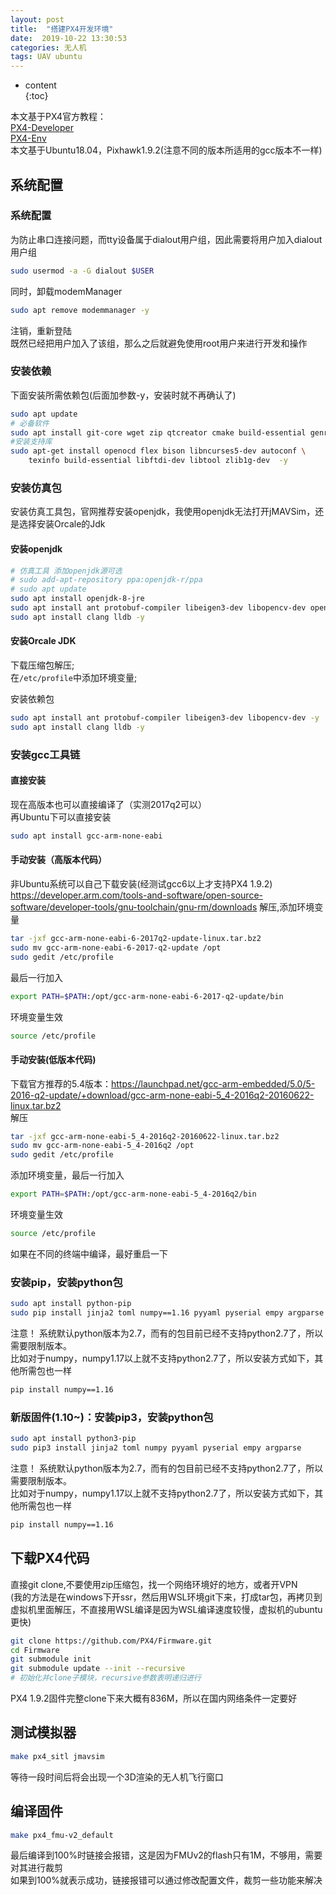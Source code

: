 ```yaml
---  
layout: post  
title:  "搭建PX4开发环境"  
date:  2019-10-22 13:30:53  
categories: 无人机 
tags: UAV ubuntu  
---  
```


* content  
{:toc}  

本文基于PX4官方教程：  
[PX4-Developer](https://dev.px4.io/master/zh/index.html)  
[PX4-Env](http://dev.px4.io/v1.9.0/zh/setup/dev_env_linux.html)  
本文基于Ubuntu18.04，Pixhawk1.9.2(注意不同的版本所适用的gcc版本不一样)  

## 系统配置  

### 系统配置  
为防止串口连接问题，而tty设备属于dialout用户组，因此需要将用户加入dialout用户组  
``` bash 
sudo usermod -a -G dialout $USER  
```  
同时，卸载modemManager  
```bash
sudo apt remove modemmanager -y
```
注销，重新登陆  
既然已经把用户加入了该组，那么之后就避免使用root用户来进行开发和操作  

### 安装依赖  
下面安装所需依赖包(后面加参数-y，安装时就不再确认了)  
``` bash 
sudo apt update  
# 必备软件  
sudo apt install git-core wget zip qtcreator cmake build-essential genromfs -y  
#安装支持库  
sudo apt-get install openocd flex bison libncurses5-dev autoconf \  
    texinfo build-essential libftdi-dev libtool zlib1g-dev  -y  
```  

### 安装仿真包  
安装仿真工具包，官网推荐安装openjdk，我使用openjdk无法打开jMAVSim，还是选择安装Orcale的Jdk  
#### 安装openjdk  
```bash  
# 仿真工具 添加openjdk源可选  
# sudo add-apt-repository ppa:openjdk-r/ppa  
# sudo apt update  
sudo apt install openjdk-8-jre  
sudo apt install ant protobuf-compiler libeigen3-dev libopencv-dev openjdk-8-jdk openjdk-8-jre -y  
sudo apt install clang lldb -y  
```  
#### 安装Orcale JDK  
下载压缩包解压;  
在```/etc/profile```中添加环境变量;  

安装依赖包  
```  bash
sudo apt install ant protobuf-compiler libeigen3-dev libopencv-dev -y  
sudo apt install clang lldb -y  
```  

### 安装gcc工具链  
#### 直接安装  
现在高版本也可以直接编译了（实测2017q2可以）  
再Ubuntu下可以直接安装  
``` bash 
sudo apt install gcc-arm-none-eabi  
```  
#### 手动安装（高版本代码）
非Ubuntu系统可以自己下载安装(经测试gcc6以上才支持PX4 1.9.2)  
https://developer.arm.com/tools-and-software/open-source-software/developer-tools/gnu-toolchain/gnu-rm/downloads
解压,添加环境变量  
``` bash 
tar -jxf gcc-arm-none-eabi-6-2017q2-update-linux.tar.bz2  
sudo mv gcc-arm-none-eabi-6-2017-q2-update /opt  
sudo gedit /etc/profile  
```  
最后一行加入  
``` bash 
export PATH=$PATH:/opt/gcc-arm-none-eabi-6-2017-q2-update/bin  
```  
环境变量生效  
``` bash 
source /etc/profile  
```  

#### 手动安装(低版本代码)  
下载官方推荐的5.4版本：https://launchpad.net/gcc-arm-embedded/5.0/5-2016-q2-update/+download/gcc-arm-none-eabi-5_4-2016q2-20160622-linux.tar.bz2  
解压
``` bash 
tar -jxf gcc-arm-none-eabi-5_4-2016q2-20160622-linux.tar.bz2  
sudo mv gcc-arm-none-eabi-5_4-2016q2 /opt  
sudo gedit /etc/profile  
```  
添加环境变量，最后一行加入  
``` bash 
export PATH=$PATH:/opt/gcc-arm-none-eabi-5_4-2016q2/bin  
```  
环境变量生效  
``` bash 
source /etc/profile  
```  
如果在不同的终端中编译，最好重启一下  

### 安装pip，安装python包  
``` bash 
sudo apt install python-pip  
sudo pip install jinja2 toml numpy==1.16 pyyaml pyserial empy argparse  
```  
注意！ 系统默认python版本为2.7，而有的包目前已经不支持python2.7了，所以需要限制版本。  
比如对于numpy，numpy1.17以上就不支持python2.7了，所以安装方式如下，其他所需包也一样  
``` bash 
pip install numpy==1.16  
```  

### 新版固件(1.10~)：安装pip3，安装python包  
``` bash 
sudo apt install python3-pip  
sudo pip3 install jinja2 toml numpy pyyaml pyserial empy argparse  
```  
注意！ 系统默认python版本为2.7，而有的包目前已经不支持python2.7了，所以需要限制版本。  
比如对于numpy，numpy1.17以上就不支持python2.7了，所以安装方式如下，其他所需包也一样  
``` bash 
pip install numpy==1.16  
```  

## 下载PX4代码  
直接git clone,不要使用zip压缩包，找一个网络环境好的地方，或者开VPN  
(我的方法是在windows下开ssr，然后用WSL环境git下来，打成tar包，再拷贝到虚拟机里面解压，不直接用WSL编译是因为WSL编译速度较慢，虚拟机的ubuntu更快)  
``` bash 
git clone https://github.com/PX4/Firmware.git  
cd Firmware  
git submodule init  
git submodule update --init --recursive  
# 初始化并clone子模块，recursive参数表明递归进行  
```  
PX4 1.9.2固件完整clone下来大概有836M，所以在国内网络条件一定要好  

## 测试模拟器  
``` bash 
make px4_sitl jmavsim  
```  
等待一段时间后将会出现一个3D渲染的无人机飞行窗口  

## 编译固件  
```  bash
make px4_fmu-v2_default  
```  
最后编译到100%时链接会报错，这是因为FMUv2的flash只有1M，不够用，需要对其进行裁剪  
如果到100%就表示成功，链接报错可以通过修改配置文件，裁剪一些功能来解决

